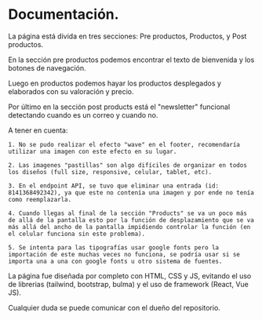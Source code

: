 # Documentación.

La página está divida en tres secciones: Pre productos, Productos, y Post productos.

En la sección pre productos podemos encontrar el texto de bienvenida y los botones de navegación.

Luego en productos podemos hayar los productos desplegados y elaborados con su valoración y precio.

Por último en la sección post products está el "newsletter" funcional detectando cuando es un correo y cuando no.

A tener en cuenta:

    1. No se pudo realizar el efecto "wave" en el footer, recomendaría utilizar una imagen con este efecto en su lugar.

    2. Las imagenes "pastillas" son algo difíciles de organizar en todos los diseños (full size, responsive, celular, tablet, etc).

    3. En el endpoint API, se tuvo que eliminar una entrada (id: 8141368492342), ya que este no contenía una imagen y por ende no tenía como reemplazarla.

    4. Cuando llegas al final de la sección "Products" se va un poco más de allá de la pantalla esto por la función de desplazamiento que se va más allá del ancho de la pantalla impidiendo controlar la función (en el celular funciona sin este problema).

    5. Se intenta para las tipografías usar google fonts pero la importación de este muchas veces no funciona, se podría usar si se importa una a una con google fonts u otro sistema de fuentes.

La página fue diseñada por completo con HTML, CSS y JS, evitando el uso de librerias (tailwind, bootstrap, bulma) y el uso de framework (React, Vue JS).

Cualquier duda se puede comunicar con el dueño del repositorio.
